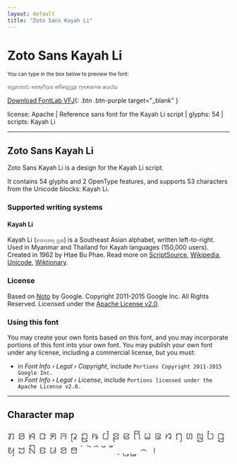 ```yaml
---
layout: default
title: "Zoto Sans Kayah Li"
---
```


# Zoto Sans Kayah Li

<small>You can type in the box below to preview the font:</small>

<div contenteditable="true" class="texteditor" style="font-family: 'Zoto Sans Kayah Li';">
<p spellcheck="false">ꤢꤜꤊꤍꤠꤝ ꤒꤥꤟꤖꤐꤛ ꤋꤡꤌꤑꤞꤔ ꤚꤙꤎꤕꤏꤤ ꤘꤣꤓꤗ</p>
</div>

[Download FontLab VFJ](https://cdn.jsdelivr.net/gh/fontlabcom/getgo-fonts/getgo-fonts/apache/zotosans/zotosans-kayahli.vfj){: .btn .btn-purple target="_blank" }

license: Apache \| Reference sans font for the Kayah Li script \| glyphs: 54 \| scripts: Kayah Li

---


## Zoto Sans Kayah Li

Zoto Sans Kayah Li is a design for the Kayah Li script.

It contains 54 glyphs and 2 OpenType features, and supports 53 characters from the Unicode blocks: Kayah Li.


### Supported writing systems


#### Kayah Li

Kayah Li (ꤊꤢꤛꤢꤟ ꤜꤤ) is a Southeast Asian alphabet, written left-to-right. Used in Myanmar and Thailand for Kayah languages (150,000 users). Created in 1962 by Htae Bu Phae. Read more on [ScriptSource](https://scriptsource.org/scr/Kali), [Wikipedia](https://en.wikipedia.org/wiki/ISO_15924:Kali), [Unicode](https://www.unicode.org/versions/Unicode13.0.0/ch16.pdf#G61902), [Wiktionary](https://en.wiktionary.org/wiki/Category:Kayah_Li_script).


### License

Based on [Noto](https://github.com/notofonts) by Google. Copyright 2011-2015 Google Inc. All Rights Reserved. Licensed under the [Apache License v2.0](https://www.apache.org/licenses/LICENSE-2.0.txt).

### Using this font

You may create your own fonts based on this font, and you may incorporate portions of this font into your own font. You may publish your own font under any license, including a commercial license, but you must:

- in _Font Info › Legal › Copyright_, include `Portions Copyright 2011-2015 Google Inc.`
- in _Font Info › Legal › License_, include `Portions licensed under the Apache License v2.0.`


---

## Character map

<div style="font-family: 'Zoto Sans Kayah Li'; font-size: 2em;">
ꤊ ꤋ ꤌ ꤍ ꤎ ꤏ ꤐ ꤑ ꤒ ꤓ ꤔ ꤕ ꤖ ꤗ ꤘ ꤙ ꤚ ꤛ ꤜ ꤝ ꤞ ꤟ ꤠ ꤡ ꤢ ꤣ ꤤ ꤥ ꤦ ꤧ ꤨ ꤩ ꤪ ꤫ ꤬ ꤭ ꤮ ꤯
</div>

